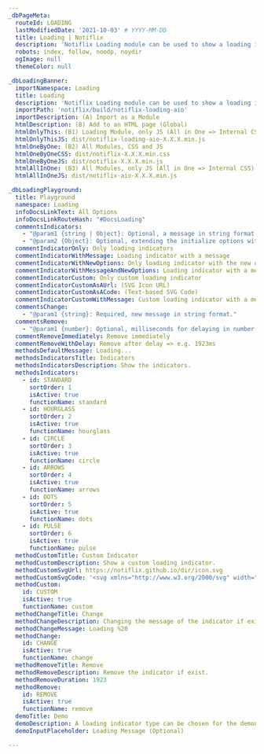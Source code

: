 ```yaml
---
_dbPageMeta:
  routeId: LOADING
  lastModifiedDate: '2021-10-03' # YYYY-MM-DD
  title: Loading | Notiflix
  description: 'Notiflix Loading module can be used to show a loading indicator during a process (Fetch/XHR). Includes 6 types of animated SVG icons: "Standard", "Hourglass", "Circle", "Arrows", "Dots", and "Pulse". An additional type is "Custom", and it can be used with a custom SVG icon.'
  robots: index, follow, noodp, noydir
  ogImage: null
  themeColor: null

_dbLoadingBanner:
  importNamespace: Loading
  title: Loading
  description: 'Notiflix Loading module can be used to show a loading indicator during a process (Fetch/XHR). Includes 6 types of animated SVG icons: "Standard", "Hourglass", "Circle", "Arrows", "Dots", and "Pulse". An additional type is "Custom", and it can be used with a custom SVG icon.'
  importPath: 'notiflix/build/notiflix-loading-aio'
  importDescription: (A) Import as a Module
  htmlDescription: (B) Add to an HTML page (Global)
  htmlOnlyThis: (B1) Loading Module, only JS (All in One => Internal CSS)
  htmlOnlyThisJS: dist/notiflix-loading-aio-X.X.X.min.js
  htmlOneByOne: (B2) All Modules, CSS and JS
  htmlOneByOneCSS: dist/notiflix-X.X.X.min.css
  htmlOneByOneJS: dist/notiflix-X.X.X.min.js
  htmlAllInOne: (B3) All Modules, only JS (All in One => Internal CSS)
  htmlAllInOneJS: dist/notiflix-aio-X.X.X.min.js

_dbLoadingPlayground:
  title: Playground
  namespace: Loading
  infoDocsLinkText: All Options
  infoDocsLinkRouteHash: "#DocsLoading"
  commentsIndicators:
    - "@param1 {string | Object}: Optional, a message in string format. Or, extending the initialize options with the new options for each loading indicator."
    - "@param2 {Object}: Optional, extending the initialize options with new the options for each loading indicator. (If the first parameter has been already used for a message.)"
  commentIndicatorOnly: Only loading indicators
  commentIndicatorWithMessage: Loading indicator with a message
  commentIndicatorWithNewOptions: Only loading indicator with the new options
  commentIndicatorWithMessageAndNewOptions: Loading indicator with a message, and the new options
  commentIndicatorCustom: Only custom loading indicator
  commentIndicatorCustomAsAUrl: (SVG Icon URL)
  commentIndicatorCustomAsACode: (Text-based SVG Code)
  commentIndicatorCustomWithMessage: Custom loading indicator with a message
  commentsChange:
    - "@param1 {string}: Required, new message in string format."
  commentsRemove:
    - "@param1 {number}: Optional, milliseconds for delaying in number format."
  commentRemoveImmediately: Remove immediately
  commentRemoveWithDelay: Remove after delay => e.g. 1923ms
  methodsDefaultMessage: Loading...
  methodsIndicatorsTitle: Indicators
  methodsIndicatorsDescription: Show the indicators.
  methodsIndicators:
    - id: STANDARD
      sortOrder: 1
      isActive: true
      functionName: standard
    - id: HOURGLASS
      sortOrder: 2
      isActive: true
      functionName: hourglass
    - id: CIRCLE
      sortOrder: 3
      isActive: true
      functionName: circle
    - id: ARROWS
      sortOrder: 4
      isActive: true
      functionName: arrows
    - id: DOTS
      sortOrder: 5
      isActive: true
      functionName: dots
    - id: PULSE
      sortOrder: 6
      isActive: true
      functionName: pulse
  methodCustomTitle: Custom Indicator
  methodCustomDescription: Show a custom loading indicator.
  methodCustomSvgUrl: https://notiflix.github.io/dir/icon.svg
  methodCustomSvgCode: '<svg xmlns="http://www.w3.org/2000/svg" width="100" height="100" viewBox="0 0 100 100">...</svg>'
  methodCustom:
    id: CUSTOM
    isActive: true
    functionName: custom
  methodChangeTitle: Change
  methodChangeDescription: Changing the message of the indicator if exist.
  methodChangeMessage: Loading %20
  methodChange:
    id: CHANGE
    isActive: true
    functionName: change
  methodRemoveTitle: Remove
  methodRemoveDescription: Remove the indicator if exist.
  methodRemoveDuration: 1923
  methodRemove:
    id: REMOVE
    isActive: true
    functionName: remove
  demoTitle: Demo
  demoDescription: A loading indicator type can be chosen for the demonstration.
  demoInputPlaceholder: Loading Message (Optional)

---
```

